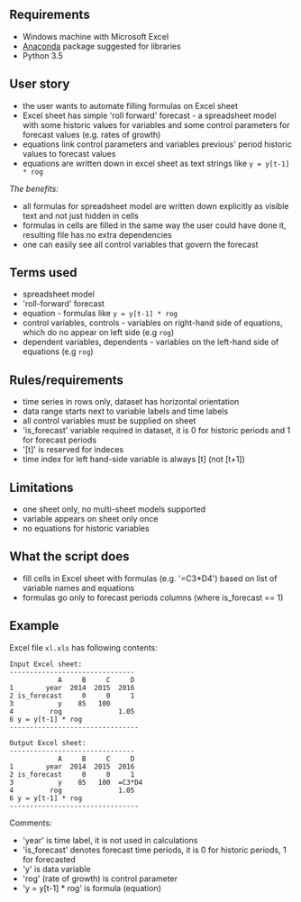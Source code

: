 Requirements
------------
 - Windows machine with Microsoft Excel
 - [Anaconda](https://www.continuum.io/downloads#_windows) package suggested for libraries
 - Python 3.5 

User story
----------
  - the user wants to automate filling formulas on Excel sheet
  - Excel sheet has simple 'roll forward' forecast - a spreadsheet model with some 
    historic values for variables and some control parameters for forecast values (e.g. rates of growth) 
  - equations link control parameters and variables previous' period historic values to forecast values
  - equations are written down in excel sheet as text strings like ```y = y[t-1] * rog```

*The benefits:*
  - all formulas for spreadsheet model are written down explicitly as visible text and not just hidden in cells
  - formulas in cells are filled in the same way the user could have done it, resulting file has no extra dependencies
  - one can easily see all control variables that govern the forecast

Terms used
----------
- spreadsheet model
- 'roll-forward' forecast
- equation - formulas like ```y = y[t-1] * rog```
- control variables, controls - variables on right-hand side of equations, which do no appear on left side (e.g ```rog```)
- dependent variables, dependents - variables on the left-hand side of equations (e.g ```rog```)


Rules/requirements
------------------
 - time series in rows only, dataset has horizontal orientation 
 - data range starts next to variable labels and time labels
 - all control variables must be supplied on sheet
 - 'is_forecast' variable required in dataset, it is 0 for historic periods and 1 for forecast periods
 - '[t]' is reserved for indeces
 -  time index for left hand-side variable is always [t] (not [t+1]) 
  
Limitations
-----------
- one sheet only, no multi-sheet models supported
- variable appears on sheet only once
- no equations for historic variables

 
What the script does 
--------------------
- fill cells in Excel sheet with formulas (e.g. '=C3*D4') based on list of variable names and equations
- formulas go only to forecast periods columns (where is_forecast == 1) 

Example
-------

Excel file ```xl.xls``` has following contents:

```
Input Excel sheet:
-------------------------------
            A     B     C     D
1        year  2014  2015  2016
2 is_forecast     0     0     1
3           y    85   100   
4         rog              1.05
6 y = y[t-1] * rog
--------------------------------

Output Excel sheet:
-------------------------------
            A     B     C     D
1        year  2014  2015  2016
2 is_forecast     0     0     1
3           y    85   100  =C3*D4 
4         rog              1.05
6 y = y[t-1] * rog
--------------------------------
```

Comments:
- 'year' is time label, it is not used in calculations 
- 'is_forecast' denotes forecast time periods, it is 0 for historic periods, 1 for forecasted
- 'y' is data variable
- 'rog' (rate of growth) is control parameter
- 'y = y[t-1] * rog' is formula (equation)
